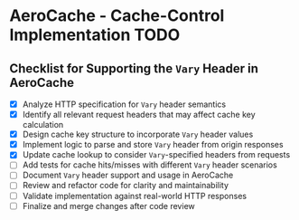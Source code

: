 # AeroCache - Cache-Control Implementation TODO
## Checklist for Supporting the `Vary` Header in AeroCache

- [x] Analyze HTTP specification for `Vary` header semantics
- [x] Identify all relevant request headers that may affect cache key calculation
- [x] Design cache key structure to incorporate `Vary` header values
- [x] Implement logic to parse and store `Vary` header from origin responses
- [x] Update cache lookup to consider `Vary`-specified headers from requests
- [ ] Add tests for cache hits/misses with different `Vary` header scenarios
- [ ] Document `Vary` header support and usage in AeroCache
- [ ] Review and refactor code for clarity and maintainability
- [ ] Validate implementation against real-world HTTP responses
- [ ] Finalize and merge changes after code review
